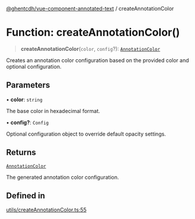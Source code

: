 [@ghentcdh/vue-component-annotated-text](../globals.md) / createAnnotationColor

# Function: createAnnotationColor()

> **createAnnotationColor**(`color`, `config`?): [`AnnotationColor`](../interfaces/AnnotationColor.md)

Creates an annotation color configuration based on the provided color and optional configuration.

## Parameters

• **color**: `string`

The base color in hexadecimal format.

• **config?**: `Config`

Optional configuration object to override default opacity settings.

## Returns

[`AnnotationColor`](../interfaces/AnnotationColor.md)

The generated annotation color configuration.

## Defined in

[utils/createAnnotationColor.ts:55](https://github.com/GhentCDH/vue_component_annotated_text/blob/c33c7c7591dc479e1a58c4c5d7095b115973c87c/src/utils/createAnnotationColor.ts#L55)
